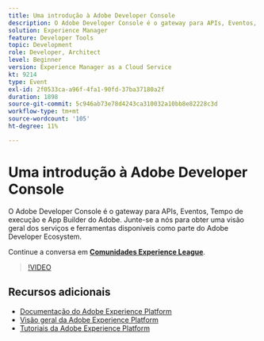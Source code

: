 ```yaml
---
title: Uma introdução à Adobe Developer Console
description: O Adobe Developer Console é o gateway para APIs, Eventos, Tempo de execução e App Builder do Adobe. Junte-se a nós para obter uma visão geral dos serviços e ferramentas disponíveis como parte do Adobe Developer Ecosystem.
solution: Experience Manager
feature: Developer Tools
topic: Development
role: Developer, Architect
level: Beginner
version: Experience Manager as a Cloud Service
kt: 9214
type: Event
exl-id: 2f0533ca-a96f-4fa1-90fd-37ba37180a2f
duration: 1898
source-git-commit: 5c946ab73e78d4243ca310032a10bb8e82228c3d
workflow-type: tm+mt
source-wordcount: '105'
ht-degree: 11%

---
```


# Uma introdução à Adobe Developer Console

O Adobe Developer Console é o gateway para APIs, Eventos, Tempo de execução e App Builder do Adobe. Junte-se a nós para obter uma visão geral dos serviços e ferramentas disponíveis como parte do Adobe Developer Ecosystem.

Continue a conversa em **[Comunidades Experience League](https://adobe.ly/2Y2DDld)**.

>[!VIDEO](https://video.tv.adobe.com/v/337771/?quality=12&learn=on&hidetitle=true)

## Recursos adicionais

- [Documentação do Adobe Experience Platform](https://experienceleague.adobe.com/docs/experience-platform.html)
- [Visão geral da Adobe Experience Platform](https://experienceleague.adobe.com/docs/experience-platform/landing/home.html?lang=pt-BR)
- [Tutoriais da Adobe Experience Platform](https://experienceleague.adobe.com/docs/platform-learn/tutorials/overview.html?lang=pt-BR)
